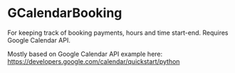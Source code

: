 # GCalendarBooking
For keeping track of booking payments, hours and time start-end. Requires Google Calendar API.

Mostly based on Google Calendar API example here:
https://developers.google.com/calendar/quickstart/python
